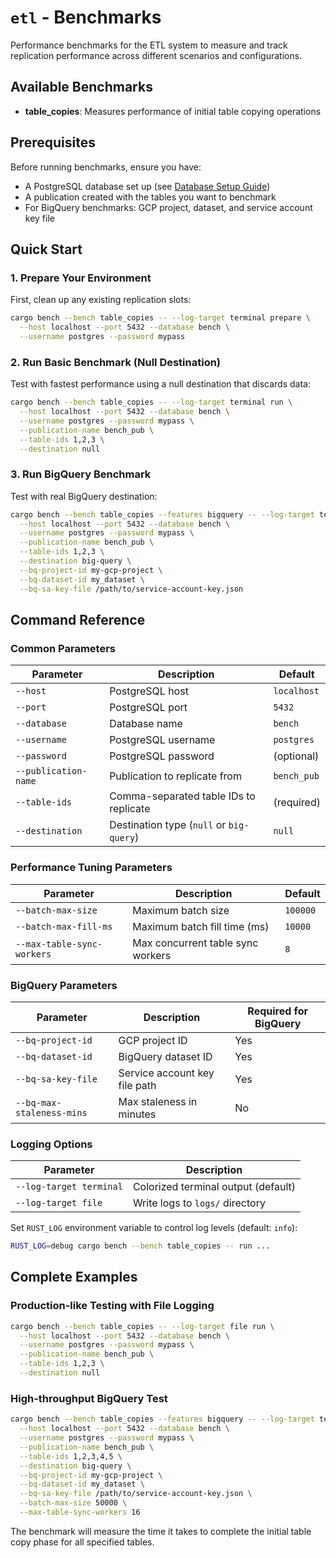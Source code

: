# `etl` - Benchmarks

Performance benchmarks for the ETL system to measure and track replication performance across different scenarios and configurations.

## Available Benchmarks

- **table_copies**: Measures performance of initial table copying operations

## Prerequisites

Before running benchmarks, ensure you have:
- A PostgreSQL database set up (see [Database Setup Guide](../docs/guides/database-setup.md))
- A publication created with the tables you want to benchmark
- For BigQuery benchmarks: GCP project, dataset, and service account key file

## Quick Start

### 1. Prepare Your Environment

First, clean up any existing replication slots:

```bash
cargo bench --bench table_copies -- --log-target terminal prepare \
  --host localhost --port 5432 --database bench \
  --username postgres --password mypass
```

### 2. Run Basic Benchmark (Null Destination)

Test with fastest performance using a null destination that discards data:

```bash
cargo bench --bench table_copies -- --log-target terminal run \
  --host localhost --port 5432 --database bench \
  --username postgres --password mypass \
  --publication-name bench_pub \
  --table-ids 1,2,3 \
  --destination null
```

### 3. Run BigQuery Benchmark

Test with real BigQuery destination:

```bash
cargo bench --bench table_copies --features bigquery -- --log-target terminal run \
  --host localhost --port 5432 --database bench \
  --username postgres --password mypass \
  --publication-name bench_pub \
  --table-ids 1,2,3 \
  --destination big-query \
  --bq-project-id my-gcp-project \
  --bq-dataset-id my_dataset \
  --bq-sa-key-file /path/to/service-account-key.json
```

## Command Reference

### Common Parameters

| Parameter | Description | Default |
|-----------|-------------|---------|
| `--host` | PostgreSQL host | `localhost` |
| `--port` | PostgreSQL port | `5432` |
| `--database` | Database name | `bench` |
| `--username` | PostgreSQL username | `postgres` |
| `--password` | PostgreSQL password | (optional) |
| `--publication-name` | Publication to replicate from | `bench_pub` |
| `--table-ids` | Comma-separated table IDs to replicate | (required) |
| `--destination` | Destination type (`null` or `big-query`) | `null` |

### Performance Tuning Parameters

| Parameter | Description | Default |
|-----------|-------------|---------|
| `--batch-max-size` | Maximum batch size | `100000` |
| `--batch-max-fill-ms` | Maximum batch fill time (ms) | `10000` |
| `--max-table-sync-workers` | Max concurrent table sync workers | `8` |

### BigQuery Parameters

| Parameter | Description | Required for BigQuery |
|-----------|-------------|----------------------|
| `--bq-project-id` | GCP project ID | Yes |
| `--bq-dataset-id` | BigQuery dataset ID | Yes |
| `--bq-sa-key-file` | Service account key file path | Yes |
| `--bq-max-staleness-mins` | Max staleness in minutes | No |

### Logging Options

| Parameter | Description |
|-----------|-------------|
| `--log-target terminal` | Colorized terminal output (default) |
| `--log-target file` | Write logs to `logs/` directory |

Set `RUST_LOG` environment variable to control log levels (default: `info`):
```bash
RUST_LOG=debug cargo bench --bench table_copies -- run ...
```

## Complete Examples

### Production-like Testing with File Logging
```bash
cargo bench --bench table_copies -- --log-target file run \
  --host localhost --port 5432 --database bench \
  --username postgres --password mypass \
  --publication-name bench_pub \
  --table-ids 1,2,3 \
  --destination null
```

### High-throughput BigQuery Test
```bash
cargo bench --bench table_copies --features bigquery -- --log-target terminal run \
  --host localhost --port 5432 --database bench \
  --username postgres --password mypass \
  --publication-name bench_pub \
  --table-ids 1,2,3,4,5 \
  --destination big-query \
  --bq-project-id my-gcp-project \
  --bq-dataset-id my_dataset \
  --bq-sa-key-file /path/to/service-account-key.json \
  --batch-max-size 50000 \
  --max-table-sync-workers 16
```

The benchmark will measure the time it takes to complete the initial table copy phase for all specified tables.